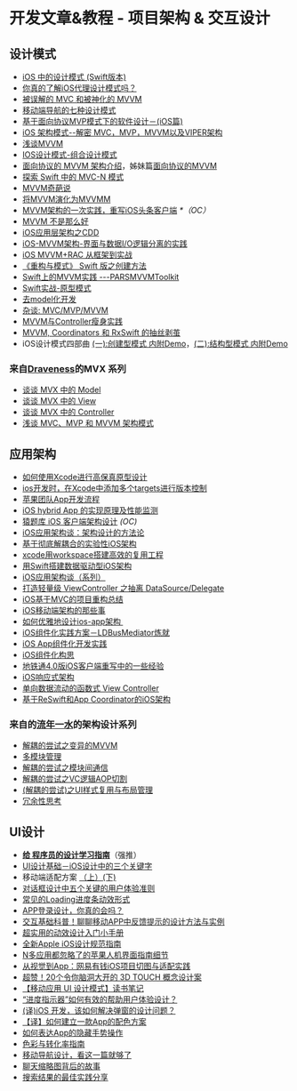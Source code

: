 # 开发文章&教程 - 项目架构 & 交互设计
## 设计模式
- [iOS 中的设计模式 (Swift版本)][1]
- [你真的了解iOS代理设计模式吗？][2]
- [被误解的 MVC 和被神化的 MVVM][3]
- [移动端导航的七种设计模式][4]
- [基于面向协议MVP模式下的软件设计－(iOS篇)][5]
- [iOS 架构模式--解密 MVC，MVP，MVVM以及VIPER架构][6]
- [浅谈MVVM][7]
- [IOS设计模式-组合设计模式][8]
- [面向协议的 MVVM 架构介绍][9]，姊妹篇[面向协议的MVVM][10]
- [探索 Swift 中的 MVC-N 模式][11]
- [MVVM奇葩说][12]
- [将MVVM演化为MVVMM][13]
- [MVVM架构的一次实践，重写iOS头条客户端][14] _\*（OC）_
- [MVVM 不是那么好][15]
- [iOS应用层架构之CDD][16]
- [iOS-MVVM架构-界面与数据I/O逻辑分离的实践][17]
- [iOS MVVM+RAC 从框架到实战][18]
- [《重构与模式》 Swift 版之创建方法][19]
- [Swift上的MVVM实践 ---PARSMVVMToolkit][20]
- [Swift实战-原型模式][21]
- [去model化开发][22]
- [杂谈: MVC/MVP/MVVM][23]
- [MVVM与Controller瘦身实践][24]
- [MVVM, Coordinators 和 RxSwift 的抽丝剥茧][25]
- iOS设计模式四部曲 [(一):创建型模式 内附Demo][26]，[(二):结构型模式 内附Demo][27]

### 来自[Draveness][28]的MVX 系列
- [谈谈 MVX 中的 Model][29]
- [谈谈 MVX 中的 View][30]
- [谈谈 MVX 中的 Controller][31]
- [浅谈 MVC、MVP 和 MVVM 架构模式][32]

## 应用架构
- [如何使用Xcode进行高保真原型设计][33]
- [ios开发时，在Xcode中添加多个targets进行版本控制][34]
- [苹果团队App开发流程][35]
- [iOS hybrid App 的实现原理及性能监测][36]
- [猿题库 iOS 客户端架构设计][37] *(OC)*
- [iOS应用架构谈：架构设计的方法论][38]
- [基于彻底解耦合的实验性iOS架构][39]
- [xcode用workspace搭建高效的复用工程][40]
- [用Swift搭建数据驱动型iOS架构][41]
- [iOS应用架构谈（系列）][42]
- [打造轻量级 ViewController 之抽离 DataSource/Delegate][43]
- [iOS基于MVC的项目重构总结][44]
- [iOS移动端架构的那些事][45]
- [如何优雅地设计ios-app架构 ][46]
- [iOS组件化实践方案－LDBusMediator炼就][47]
- [iOS App组件化开发实践][48]
- [iOS组件化构思][49]
- [地铁通4.0版iOS客户端重写中的一些经验][50]
- [iOS响应式架构][51]
- [单向数据流动的函数式 View Controller][52]
- [基于ReSwift和App Coordinator的iOS架构][53]

### 来自的[流年一水][54]的架构设计系列
- [解耦的尝试之变异的MVVM][55]
- [多模块管理][56]
- [解耦的尝试之模块间通信][57]
- [解耦的尝试之VC逻辑AOP切割][58]
- [(解耦的尝试)之UI样式复用与布局管理][59]
- [冗余性思考][60]

## UI设计
- [**给 程序员的设计学习指南**][61]（强推）
- [UI设计基础－iOS设计中的三个关键字][62]
- 移动端适配方案 [（上）][63][(下)][64]
- [对话框设计中五个关键的用户体验准则][65]
- [常见的Loading进度条动效形式][66]
- [APP登录设计，你真的会吗？][67]
- [交互基础科普！聊聊移动APP中反馈提示的设计方法与实例][68]
- [超实用的动效设计入门小手册][69]
- [全新Apple iOS设计规范指南][70]
- [N多应用都忽略了的苹果人机界面指南细节][71]
- [从视觉到App：网易有钱iOS项目切图与适配实践][72]
- [超赞！20个令你脑洞大开的 3D TOUCH 概念设计案][73]
- [【移动应用 UI 设计模式】读书笔记][74]
- [“进度指示器”如何有效的帮助用户体验设计？][75]
- [(译)iOS 开发，该如何解决弹窗的设计问题？][76]
- [【译】如何建立一款App的配色方案][77]
- [如何表达App的隐藏手势操作][78]
- [色彩与转化率指南][79]
- [移动导航设计，看这一篇就够了][80]
- [聊天缩略图背后的故事][81]
- [搜索结果的最佳实践分享][82]

[1]:	http://wiki.jikexueyuan.com/project/ios-design-patterns-in-swift/
[2]:	http://www.jianshu.com/p/2113ffe54b30 "你真的了解iOS代理设计模式吗？"
[3]:	http://blog.devtang.com/blog/2015/11/02/mvc-and-mvvm/ "被误解的 MVC 和被神化的 MVVM"
[4]:	http://www.ui.cn/detail/73429.html
[5]:	http://www.jianshu.com/p/f7ff18ac1c31 "基于面向协议MVP模式下的软件设计－(iOS篇)"
[6]:	http://www.cocoachina.com/ios/20160108/14916.html
[7]:	https://github.com/lovemo/MVVMFramework "MVVMFramework"
[8]:	http://www.cnblogs.com/goodboy-heyang/p/5226090.html "IOS设计模式-组合设计模式"
[9]:	https://realm.io/cn/news/doios-natasha-murashev-protocol-oriented-mvvm/
[10]:	http://liuduo.me/2015/12/13/pomvvm/ "面向协议的MVVM"
[11]:	https://realm.io/cn/news/slug-marcus-zarra-exploring-mvcn-swift/
[12]:	http://www.olinone.com/?p=510
[13]:	http://mp.weixin.qq.com/s?__biz=MzAwNjgwMTkyNA==&mid=2650826418&idx=1&sn=39fa94559d20765e7b43a9ae118e7658&scene=4#wechat_redirect
[14]:	https://github.com/shenAlexy/MVVM "MVVM"
[15]:	http://swift.gg/2016/05/26/mvvm-is-not-very-good/ "MVVM 不是那么好"
[16]:	http://mrpeak.cn/blog/cdd/ "iOS应用层架构之CDD"
[17]:	https://segmentfault.com/a/1190000005153111 "iOS-MVVM架构-界面与数据I/O逻辑分离的实践"
[18]:	http://www.jianshu.com/p/3beb21d5def2 "iOS MVVM+RAC 从框架到实战"
[19]:	http://swift.gg/2016/06/27/refactoring-to-creation-method/ "《重构与模式》 Swift 版之创建方法"
[20]:	http://www.cocoachina.com/swift/20160728/17217.html
[21]:	http://www.jianshu.com/p/39526c309505 "Swift实战-原型模式"
[22]:	http://sindrilin.com/ios-dev/2016/07/26/%E5%8E%BBmodel%E5%8C%96%E5%BC%80%E5%8F%91 "去model化开发"
[23]:	http://www.jianshu.com/p/eedbc820d40a
[24]:	http://www.cocoachina.com/ios/20170710/19801.html
[25]:	https://juejin.im/post/59acf7dcf265da24722fe6a1
[26]:	http://www.jianshu.com/p/55f0e3b30e9c "iOS设计模式四部曲(一):创建型模式 内附Demo"
[27]:	http://www.jianshu.com/p/8ae41a48021b "iOS设计模式四部曲(二):结构型模式 内附Demo"
[28]:	http://draveness.me/author/draveness "Draveness"
[29]:	http://draveness.me/mvx-model.html "谈谈 MVX 中的 Model"
[30]:	http://draveness.me/mvx-view.html "谈谈 MVX 中的 View"
[31]:	http://draveness.me/mvx-controller.html "谈谈 MVX 中的 Controller"
[32]:	http://draveness.me/mvx.html "浅谈 MVC、MVP 和 MVVM 架构模式"
[33]:	http://isux.tencent.com/xcode-storyboard.html
[34]:	http://blog.csdn.net/ysysbaobei/article/details/10951991
[35]:	http://atleeon.com/write/2015/08/30/fake-it-till-you-make-it/
[36]:	http://www.cocoachina.com/ios/20151118/14270.html
[37]:	http://mp.weixin.qq.com/s?__biz=MjM5NTIyNTUyMQ==&mid=444322139&idx=1&sn=c7bef4d439f46ee539aa76d612023d43&scene=23&srcid=1230RYRzNotU9iTZKvt7ksFW#rd&ADUIN=502332019&ADSESSION=1451480917&ADTAG=CLIENT.QQ.5425_.0&ADPUBNO=26509
[38]:	http://mp.weixin.qq.com/s?__biz=MzA5Nzc4OTA1Mw==&mid=407735372&idx=1&sn=87c20f7db6990db00838498827692683#rd
[39]:	http://ios.jobbole.com/83888/
[40]:	http://iosxxx.com/blog/2016-01-23-xcodeda-jian-gao-xiao-de-fu-yong-gong-cheng.html "xcode用workspace搭建高效的复用工程"
[41]:	http://mrpeak.cn/blog/swift-dda/ "用Swift搭建数据驱动型iOS架构"
[42]:	http://casatwy.com/iosying-yong-jia-gou-tan-kai-pian.html "iOS应用架构谈  开篇"
[43]:	http://chengway.in/da-zao-qing-liang-ji-viewcontroller-zhi-chou-chi-datasource-delegate/
[44]:	http://coderzhang.xyz/2016/04/12/ios%E5%9F%BA%E4%BA%8Emvp%E7%9A%84%E9%A1%B9%E7%9B%AE%E9%87%8D%E6%9E%84%E6%80%BB%E7%BB%93/ "iOS基于MVC的项目重构总结"
[45]:	http://www.jianshu.com/p/15e5b83ab70e "iOS移动端架构的那些事"
[46]:	http://www.goofyy.com/blog/%E5%A6%82%E4%BD%95%E4%BC%98%E9%9B%85%E5%9C%B0%E8%AE%BE%E8%AE%A1ios-app%E6%9E%B6%E6%9E%84/
[47]:	http://www.jianshu.com/p/196f66d31543 "iOS组件化实践方案－LDBusMediator炼就"
[48]:	http://mp.weixin.qq.com/s?__biz=MzA3ODg4MDk0Ng==&mid=2651112676&idx=1&sn=d89305910fd0e12f83299cfbc25dd662&scene=0#wechat_redirect
[49]:	http://www.jianshu.com/p/0c67716eaffa
[50]:	http://www.jianshu.com/p/3b957e3f648b
[51]:	http://blog.mrriddler.com/2017/06/28/iOS%E5%93%8D%E5%BA%94%E5%BC%8F%E6%9E%B6%E6%9E%84/ "iOS响应式架构"
[52]:	https://onevcat.com/2017/07/state-based-viewcontroller/
[53]:	http://www.infoq.com/cn/articles/ios-arch-based-on-reswift-and-app-coordinator
[54]:	http://weibo.com/2113020163 "流年一水"
[55]:	http://dzpqzb.com/2016/10/28/mvvm-elementkit.html "iOS架构设计系列之解耦的尝试之变异的MVVMOct 2016"
[56]:	http://dzpqzb.com/2017/01/05/multi-repo-manager.html "iOS架构设计之多模块管理Jan 2017"
[57]:	http://dzpqzb.com/2017/01/11/ios-module-communication.html "iOS架构设计解耦的尝试之模块间通信Jan 2017"
[58]:	http://dzpqzb.com/2017/01/11/uistack.html "iOS架构设计解耦的尝试之VC逻辑AOP切割Jan 2017"
[59]:	http://dzpqzb.com/2017/01/11/style-reuse.html "iOS架构设计(解耦的尝试)之UI样式复用与布局管理Jan 2017"
[60]:	http://dzpqzb.com/2017/02/09/redundancy-functions.html "iOS架构设计之冗余性思考Feb 2017"
[61]:	http://www.cocoachina.com/special/design/
[62]:	http://www.cocoachina.com/design/20151214/14680.html
[63]:	https://github.com/riskers/blog/issues/17
[64]:	https://github.com/riskers/blog/issues/18 "移动端适配方案(下)"
[65]:	http://get.ftqq.com/8430.get
[66]:	http://www.jianshu.com/p/aa301c739e1f "常见的Loading进度条动效形式"
[67]:	http://www.jianshu.com/p/a8a169c5eba9 "APP登录设计，你真的会吗？"
[68]:	http://www.uisdc.com/app-feedback-method-use-case "交互基础科普！聊聊移动APP中反馈提示的设计方法与实例"
[69]:	http://www.cocoachina.com/design/20160429/16034.html
[70]:	http://www.tuyiyi.com/v/45421.html
[71]:	http://www.cocoachina.com/appstore/20160314/15661.html
[72]:	http://mp.weixin.qq.com/s?__biz=MzA3ODg4MDk0Ng==&mid=2651112179&idx=1&sn=4c7cb33b756b343b93de8b7ccb38b486&scene=1&srcid=0504ye2EHbcYuQ8CxNYgmgoR&from=singlemessage&isappinstalled=0#wechat_redirect
[73]:	http://www.uisdc.com/iphone-3d-touch-examples
[74]:	http://wdxtub.com/2016/05/14/mobile-app-ui-design-pattern-clip/ "【移动应用 UI 设计模式】读书笔记"
[75]:	http://www.jianshu.com/p/5b04a668f36f "“进度指示器”如何有效的帮助用户体验设计？"
[76]:	http://gold.xitu.io/entry/5798724da633bd006a6c8652/view
[77]:	http://www.ui.cn/detail/206297.html
[78]:	http://www.colachan.com/post/3538
[79]:	http://www.appadhoc.com/blog/a-guide-to-color-and-conversion-rates/
[80]:	http://www.jianshu.com/p/bd7d5bcebf16
[81]:	http://www.jianshu.com/p/e41e86b1a004
[82]:	http://www.jianshu.com/p/1dcccf4d6e5e